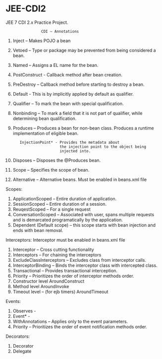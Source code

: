 # JEE-CDI2
JEE 7 CDI 2.x Practice Project.



					CDI – Annotations


1. Inject – Makes POJO a bean
2. Vetoed – Type or package may be prevented from being considered a bean.
3. Named – Assigns a EL name for the bean.
4. PostConstruct  - Callback method after bean creation.                   
5. PreDestroy – Callback method before starting to destroy a bean.


6. Default - This is by implicitly applied by default as qualifier.
7. Qualifier – To mark the bean with special qualification.
8. Nonbinding – To mark a field that it is not part of qualifier, while determining bean 				qualification.


9. Produces – Produces a bean for non-bean class. 
 Produces a runtime implementation of eligible bean.

          InjectionPoint* - Provides the metadata about 
							the injection point to the object being
							injected into.
10. Disposes – Disposes the @Produces bean.


11. Scope – Specifies the scope of bean.
12. Alternative – Alternative beans. Must be enabled in beans.xml file



Scopes:
1. ApplicationScoped – Entire duration of application.
2. SessionScoped – Entire duration of a session.
3. ReuqestScoped – For a single request
4. ConversationScoped – Associated with user, spans multiple requests and is demarcated
 programatically by the application.
5. Dependent (Default scope) – this scope starts with bean injection and ends with bean removal.




Interceptors: 
	Interceptor must be enabled in beans.xml file
1. Interceptor – Cross cutting functionality
2. Interceptors – For chaining the interceptors
3. ExcludeClassInterceptors – Excludes class from interceptor calls.
4. InterceptorBinding – Binds the interceptor class with intercepted class.
5. Transactional – Provides transactional interception.
6. Priority – Prioritizes the order of interceptor methods order.
7. Constructor level
AroundConstruct
8. Method level
AroundInvoke
9. Timeout level – (for ejb timers)
AroundTimeout



Events:   
1. Observes - 
2. Event* - 
3. WithAnnotations – Applies only to the event parameters.
4. Priority – Prioritizes the order of event notification methods order.

Decorators:
1. Decorator
2. Delegate